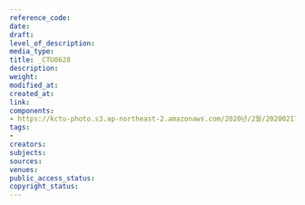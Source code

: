 ```yaml
---
reference_code: 
date: 
draft: 
level_of_description: 
media_type: 
title: _CTU0628
description: 
weight: 
modified_at: 
created_at: 
link: 
components:
- https://kctu-photo.s3.ap-northeast-2.amazonaws.com/2020년/2월/20200217_제70차+민주노총+정기대의원대회/_CTU0628.jpg
tags:
- 
creators: 
subjects: 
sources: 
venues: 
public_access_status: 
copyright_status: 
---
```

